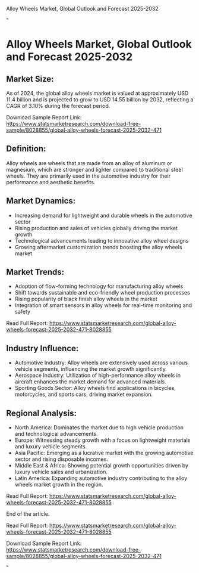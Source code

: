Alloy Wheels Market, Global Outlook and Forecast 2025-2032 

"<!DOCTYPE html>
<html>
<head>
<title>Alloy Wheels Market, Global Outlook and Forecast 2025-2032</title>
</head>
<body>

<h1>Alloy Wheels Market, Global Outlook and Forecast 2025-2032</h1>

<h2>Market Size:</h2>
<p>As of 2024, the global alloy wheels market is valued at approximately USD 11.4 billion and is projected to grow to USD 14.55 billion by 2032, reflecting a CAGR of 3.10% during the forecast period.</p>
<p>Download Sample Report Link: <a href='https://www.statsmarketresearch.com/download-free-sample/8028855/global-alloy-wheels-forecast-2025-2032-471'>https://www.statsmarketresearch.com/download-free-sample/8028855/global-alloy-wheels-forecast-2025-2032-471</a></p>

<h2>Definition:</h2>
<p>Alloy wheels are wheels that are made from an alloy of aluminum or magnesium, which are stronger and lighter compared to traditional steel wheels. They are primarily used in the automotive industry for their performance and aesthetic benefits.</p>

<h2>Market Dynamics:</h2>
<ul>
<li>Increasing demand for lightweight and durable wheels in the automotive sector</li>
<li>Rising production and sales of vehicles globally driving the market growth</li>
<li>Technological advancements leading to innovative alloy wheel designs</li>
<li>Growing aftermarket customization trends boosting the alloy wheels market</li>
</ul>

<h2>Market Trends:</h2>
<ul>
<li>Adoption of flow-forming technology for manufacturing alloy wheels</li>
<li>Shift towards sustainable and eco-friendly wheel production processes</li>
<li>Rising popularity of black finish alloy wheels in the market</li>
<li>Integration of smart sensors in alloy wheels for real-time monitoring and safety</li>
</ul>
<p>Read Full Report: <a href='https://www.statsmarketresearch.com/global-alloy-wheels-forecast-2025-2032-471-8028855'>https://www.statsmarketresearch.com/global-alloy-wheels-forecast-2025-2032-471-8028855</a></p>

<h2>Industry Influence:</h2>
<ul>
<li>Automotive Industry: Alloy wheels are extensively used across various vehicle segments, influencing the market growth significantly.</li>
<li>Aerospace Industry: Utilization of high-performance alloy wheels in aircraft enhances the market demand for advanced materials.</li>
<li>Sporting Goods Sector: Alloy wheels find applications in bicycles, motorcycles, and sports cars, driving market expansion.</li>
</ul>

<h2>Regional Analysis:</h2>
<ul>
<li>North America: Dominates the market due to high vehicle production and technological advancements.</li>
<li>Europe: Witnessing steady growth with a focus on lightweight materials and luxury vehicle segments.</li>
<li>Asia Pacific: Emerging as a lucrative market with the growing automotive sector and rising disposable incomes.</li>
<li>Middle East & Africa: Showing potential growth opportunities driven by luxury vehicle sales and urbanization.</li>
<li>Latin America: Expanding automotive industry contributing to the alloy wheels market growth in the region.</li>
</ul>
<p>Read Full Report: <a href='https://www.statsmarketresearch.com/global-alloy-wheels-forecast-2025-2032-471-8028855'>https://www.statsmarketresearch.com/global-alloy-wheels-forecast-2025-2032-471-8028855</a></p>

<p>End of the article.</p>
<p>Read Full Report: <a href='https://www.statsmarketresearch.com/global-alloy-wheels-forecast-2025-2032-471-8028855'>https://www.statsmarketresearch.com/global-alloy-wheels-forecast-2025-2032-471-8028855</a></p>
<p>Download Sample Report Link: <a href='https://www.statsmarketresearch.com/download-free-sample/8028855/global-alloy-wheels-forecast-2025-2032-471'>https://www.statsmarketresearch.com/download-free-sample/8028855/global-alloy-wheels-forecast-2025-2032-471</a></p>

</body>
</html>"
